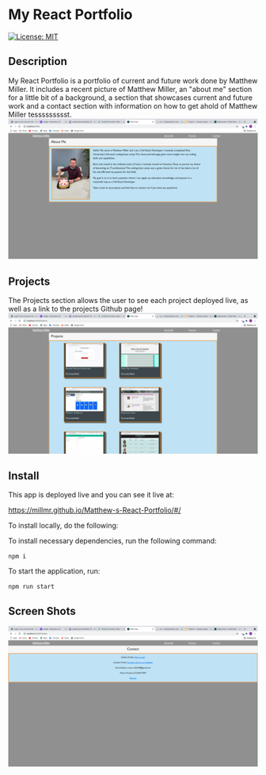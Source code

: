 # My React Portfolio
[![License: MIT](https://img.shields.io/badge/License-MIT-yellow.svg)](https://opensource.org/licenses/MIT)

## Description
My React Portfolio is a portfolio of current and future work done by Matthew Miller. It includes a recent picture of Matthew Miller, an "about me" section for a little bit of a background, a section that showcases current and future work and a contact section with information on how to get ahold of Matthew Miller tessssssssst. 
![image](https://github.com/Millmr/My-React-Portfolio/blob/master/images/about.png)

## Projects
The Projects section allows the user to see each project deployed live, as well as a link to the projects Github page!
![image](https://github.com/Millmr/My-React-Portfolio/blob/master/images/Projects.png)

## Install

This app is deployed live and you can see it live at:

https://millmr.github.io/Matthew-s-React-Portfolio/#/

To install locally, do the following:

To install necessary dependencies, run the following command:

```
npm i
```
To start the application, run:
```
npm run start
```

## Screen Shots

![image](https://github.com/Millmr/My-React-Portfolio/blob/master/images/contact.png)
